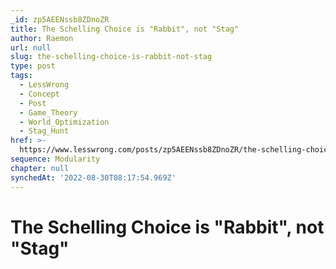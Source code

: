 ```yaml
---
_id: zp5AEENssb8ZDnoZR
title: The Schelling Choice is "Rabbit", not "Stag"
author: Raemon
url: null
slug: the-schelling-choice-is-rabbit-not-stag
type: post
tags:
  - LessWrong
  - Concept
  - Post
  - Game_Theory
  - World_Optimization
  - Stag_Hunt
href: >-
  https://www.lesswrong.com/posts/zp5AEENssb8ZDnoZR/the-schelling-choice-is-rabbit-not-stag
sequence: Modularity
chapter: null
synchedAt: '2022-08-30T08:17:54.969Z'
---
```

# The Schelling Choice is "Rabbit", not "Stag"

